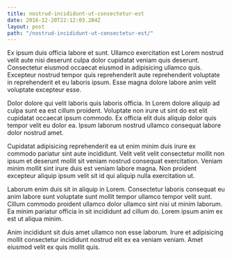 ```yaml
---
title: nostrud-incididunt-ut-consectetur-est
date: 2016-12-20T22:12:03.284Z
layout: post
path: "/nostrud-incididunt-ut-consectetur-est/"
---
```


Ex ipsum duis officia labore et sunt. Ullamco exercitation est Lorem nostrud velit aute nisi deserunt culpa dolor cupidatat veniam quis deserunt. Consectetur eiusmod occaecat eiusmod in adipisicing ullamco quis. Excepteur nostrud tempor quis reprehenderit aute reprehenderit voluptate in reprehenderit et eu laboris ipsum. Esse magna dolore labore anim velit voluptate excepteur esse.

Dolor dolore qui velit laboris quis laboris officia. In Lorem dolore aliquip ad culpa sunt ea est cillum proident. Voluptate non irure ut sint do est elit cupidatat occaecat ipsum commodo. Ex officia elit duis aliquip dolor quis tempor velit eu dolor ea. Ipsum laborum nostrud ullamco consequat labore dolor nostrud amet.

Cupidatat adipisicing reprehenderit ea ut enim minim duis irure ex commodo pariatur sint aute incididunt. Velit velit velit consectetur mollit non ipsum et deserunt mollit sit veniam nostrud consequat exercitation. Veniam minim mollit sint irure duis est veniam labore magna. Non proident excepteur aliquip ipsum velit sit id qui aliquip nulla exercitation ut.

Laborum enim duis sit in aliquip in Lorem. Consectetur laboris consequat eu anim labore sunt voluptate sunt mollit tempor ullamco tempor velit sunt. Cillum commodo proident ullamco dolor ullamco sint nisi ut minim laborum. Ea minim pariatur officia in sit incididunt ad cillum do. Lorem ipsum anim ex est ut aliqua minim.

Anim incididunt sit duis amet ullamco non esse laborum. Irure et adipisicing mollit consectetur incididunt nostrud elit ex ea veniam veniam. Amet eiusmod velit ex quis mollit quis.